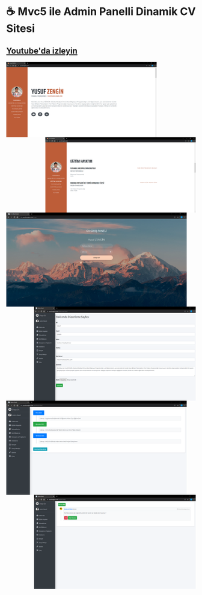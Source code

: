 # 
# ☕ Mvc5 ile Admin Panelli Dinamik CV Sitesi
## [Youtube'da izleyin](https://www.youtube.com/watch?v=-DmfZhF3eVM&t=1s)



<img height="200" width="400" src="mvc1.PNG" align="left" /> <img height="200" width="400" src="mvc2.PNG" align="right"/>

<img height="250" width="480" src="mvc3.PNG" align="left" /> <img height="250" width="430" src="mvc4.PNG" align="right"/>

<img height="250" width="480" src="mvc5.PNG" align="left" /> <img height="250" width="430" src="mvc6.PNG" align="right"/>





